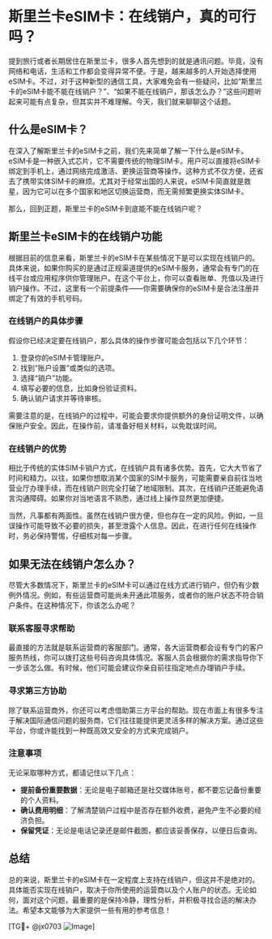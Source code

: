 # 斯里兰卡eSIM卡：在线销户，真的可行吗？

提到旅行或者长期居住在斯里兰卡，很多人首先想到的就是通讯问题。毕竟，没有网络和电话，生活和工作都会变得异常不便。于是，越来越多的人开始选择使用eSIM卡。不过，对于这种新型的通信工具，大家难免会有一些疑问，比如“斯里兰卡的eSIM卡能不能在线销户？”、“如果不能在线销户，那该怎么办？”这些问题听起来可能有点复杂，但其实并不难理解。今天，我们就来聊聊这个话题。

## 什么是eSIM卡？

在深入了解斯里兰卡的eSIM卡之前，我们先来简单了解一下什么是eSIM卡。eSIM卡是一种嵌入式芯片，它不需要传统的物理SIM卡。用户可以直接将eSIM卡绑定到手机上，通过网络完成激活、更换运营商等操作。这种方式不仅方便，还省去了携带实体SIM卡的麻烦。尤其对于经常出国的人来说，eSIM卡简直就是救星，因为它可以在多个国家和地区切换运营商，而无需频繁更换实体SIM卡。

那么，回到正题，斯里兰卡的eSIM卡到底能不能在线销户呢？

## 斯里兰卡eSIM卡的在线销户功能

根据目前的信息来看，斯里兰卡的eSIM卡在某些情况下是可以实现在线销户的。具体来说，如果你购买的是通过正规渠道提供的eSIM卡服务，通常会有专门的在线平台或应用程序供你管理账户。在这个平台上，你可以查看账单、充值以及进行销户操作。不过，这里有一个前提条件——你需要确保你的eSIM卡是合法注册并绑定了有效的手机号码。

### 在线销户的具体步骤

假设你已经决定要在线销户，那么具体的操作步骤可能会包括以下几个环节：

1. 登录你的eSIM卡管理账户。
2. 找到“账户设置”或类似的选项。
3. 选择“销户”功能。
4. 填写必要的信息，比如身份验证资料。
5. 确认销户请求并等待审核。

需要注意的是，在线销户的过程中，可能会要求你提供额外的身份证明文件，以确保账户安全。因此，在操作前，请准备好相关材料，以免耽误时间。

### 在线销户的优势

相比于传统的实体SIM卡销户方式，在线销户具有诸多优势。首先，它大大节省了时间和精力。以往，如果你想取消某个国家的SIM卡服务，可能需要亲自前往当地营业厅办理手续，而在线销户则完全打破了地域限制。其次，在线销户还能避免语言沟通障碍。如果你对当地语言不熟悉，通过线上操作显然更加便捷。

当然，凡事都有两面性。虽然在线销户很方便，但也存在一定的风险。例如，一旦误操作可能导致不必要的损失，甚至泄露个人信息。因此，在进行任何在线操作时，务必保持警惕，仔细核对每一步骤。

## 如果无法在线销户怎么办？

尽管大多数情况下，斯里兰卡的eSIM卡可以通过在线方式进行销户，但仍有少数例外情况。例如，有些运营商可能尚未开通此项服务，或者你的账户状态不符合销户条件。在这种情况下，你该怎么办呢？

### 联系客服寻求帮助

最直接的方法就是联系运营商的客服部门。通常，各大运营商都会设有专门的客户服务热线，你可以拨打这些号码咨询具体情况。客服人员会根据你的需求指导你下一步该怎么做。有时候，他们可能会建议你亲自前往指定地点办理销户手续。

### 寻求第三方协助

除了联系运营商外，你还可以考虑借助第三方平台的帮助。现在市面上有很多专注于解决国际通信问题的服务商，它们往往能提供更灵活多样的解决方案。通过这些平台，你或许能找到一种既高效又安全的方式来完成销户。

### 注意事项

无论采取哪种方式，都请记住以下几点：

- **提前备份重要数据**：无论是电子邮箱还是社交媒体账号，都不要忘记备份重要的个人资料。
- **确认费用明细**：了解清楚销户过程中是否存在额外收费，避免产生不必要的经济负担。
- **保留凭证**：无论是电话记录还是邮件截图，都应该妥善保存，以便日后查询。

## 总结

总的来说，斯里兰卡的eSIM卡在一定程度上支持在线销户，但这并不是绝对的。具体能否实现在线销户，取决于你所使用的运营商以及个人账户的状态。无论如何，面对这个问题，最重要的是保持冷静，理性分析，并积极寻找合适的解决办法。希望本文能够为大家提供一些有用的参考信息！

[TG💪+ @jx0703 ![Image](https://github.com/user-attachments/assets/dbca1d08-cadb-493c-b0ec-ad6f7a83f270)]